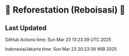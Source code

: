 
# 🌳 Reforestation (Reboisasi) 🌲

## Last Updated

GitHub Actions time: Sun Mar 23 13:23:39 UTC 2025

Indonesia/Jakarta time: Sun Mar 23 20:23:39 WIB 2025
